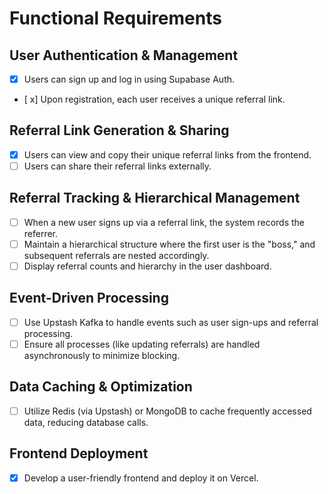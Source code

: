 # Functional Requirements

## User Authentication & Management
- [x] Users can sign up and log in using Supabase Auth.
- [ x] Upon registration, each user receives a unique referral link.

## Referral Link Generation & Sharing
- [x] Users can view and copy their unique referral links from the frontend.
- [ ] Users can share their referral links externally.

## Referral Tracking & Hierarchical Management
- [ ] When a new user signs up via a referral link, the system records the referrer.
- [ ] Maintain a hierarchical structure where the first user is the "boss," and subsequent referrals are nested accordingly.
- [ ] Display referral counts and hierarchy in the user dashboard.

## Event-Driven Processing
- [ ] Use Upstash Kafka to handle events such as user sign-ups and referral processing.
- [ ] Ensure all processes (like updating referrals) are handled asynchronously to minimize blocking.

## Data Caching & Optimization
- [ ] Utilize Redis (via Upstash) or MongoDB to cache frequently accessed data, reducing database calls.

## Frontend Deployment
- [x] Develop a user-friendly frontend and deploy it on Vercel.